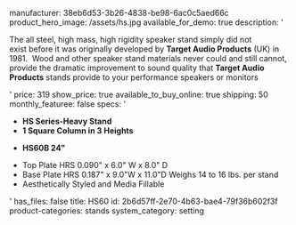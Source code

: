 manufacturer: 38eb6d53-3b26-4838-be98-6ac0c5aed66c
product_hero_image: /assets/hs.jpg
available_for_demo: true
description: '<p>The all steel, high mass, high rigidity speaker stand simply&nbsp;did not exist&nbsp;before it was originally developed by&nbsp;<strong>Target Audio&nbsp;Products</strong>&nbsp;(UK) in 1981. &nbsp;Wood and&nbsp;other speaker stand materials never could and still cannot, provide the dramatic improvement&nbsp;to sound quality that&nbsp;<strong>Target Audio Products</strong>&nbsp;stands provide&nbsp;to your performance speakers or monitors</p>'
price: 319
show_price: true
available_to_buy_online: true
shipping: 50
monthly_featuree: false
specs: '<ul><li><b>HS Series-</b><b>Heavy Stand</b><br></li><li><b>1 Square Column&nbsp;in 3 Heights</b></li></ul><ul><li><strong>HS60B 24"</strong></li></ul><ul><li>Top&nbsp;Plate HRS 0.090" x 6.0" W x 8.0" D<br></li><li>Base&nbsp;Plate HRS 0.187" x 9.0"W x 11.0"D&nbsp;Weighs 14&nbsp;to 16&nbsp;lbs. per stand<br></li><li>Aesthetically Styled&nbsp;and Media Fillable<br></li></ul>'
has_files: false
title: HS60
id: 2b6d57ff-2e70-4b63-bae4-79f36b602f3f
product-categories: stands
system_category: setting
